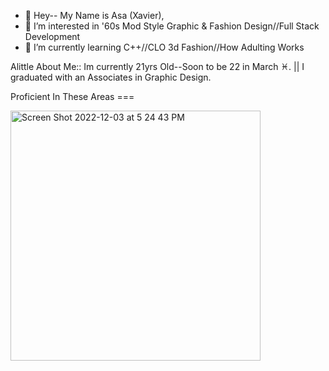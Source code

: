 - 👋 Hey-- My Name is Asa (Xavier),
- 👀 I’m interested in '60s Mod Style Graphic & Fashion Design//Full Stack Development
- 🌱 I’m currently learning C++//CLO 3d Fashion//How Adulting Works

Alittle About Me:: Im currently 21yrs Old--Soon to be 22 in March ♓️. || I graduated with an Associates in Graphic Design.


Proficient In These Areas ===


<img width="400" alt="Screen Shot 2022-12-03 at 5 24 43 PM" src="https://user-images.githubusercontent.com/109858499/205466380-100da6e0-ba90-48b1-aba6-b603b2fdf365.png">

<!---
AsaBuckner/AsaBuckner is a ✨ special ✨ repository because its `README.md` (this file) appears on your GitHub profile.
You can click the Preview link to take a look at your changes.
--->
